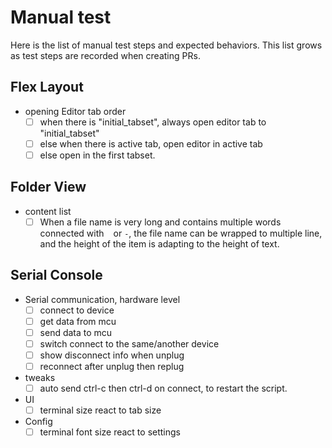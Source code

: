 # Manual test
Here is the list of manual test steps and expected behaviors.
This list grows as test steps are recorded when creating PRs.

## Flex Layout
- opening Editor tab order
    - [ ] when there is "initial_tabset", always open editor tab to "initial_tabset"
    - [ ] else when there is active tab, open editor in active tab
    - [ ] else open in the first tabset.

## Folder View
- content list
    - [ ] When a file name is very long and contains multiple words connected with ` ` or `-`, the file name can be wrapped to multiple line, and the height of the item is adapting to the height of text.

## Serial Console
- Serial communication, hardware level
    - [ ] connect to device
    - [ ] get data from mcu
    - [ ] send data to mcu
    - [ ] switch connect to the same/another device
    - [ ] show disconnect info when unplug
    - [ ] reconnect after unplug then replug
- tweaks
    - [ ] auto send ctrl-c then ctrl-d on connect, to restart the script.
- UI
    - [ ] terminal size react to tab size
- Config
    - [ ] terminal font size react to settings
